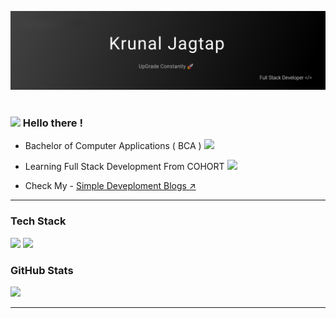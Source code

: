 <!-- Banner -->
<p align="center">  
  <img alt="banner image"  src="./assets/banner.png">
  <br><br>
<p/>
    
<!-- About Me -->

### <img src="https://fonts.gstatic.com/s/e/notoemoji/latest/1f44b/512.webp" width="30px"/> Hello there !

- Bachelor of Computer Applications ( BCA ) <img src="https://fonts.gstatic.com/s/e/notoemoji/latest/1f393/512.webp" width="25px"/>

- Learning Full Stack Development From COHORT  <img src="https://fonts.gstatic.com/s/e/notoemoji/latest/2615/512.webp" width="20px"/>

- Check My - <a href="https://simple-dev-blogs.netlify.app/" target="_blank">Simple Deveploment Blogs ↗️</a>

--- 

### Tech Stack
<p>
    <img src="https://skillicons.dev/icons?i=html,css,js,nodejs,vscode,github,git" />
    <img src="https://gsap.com/apple-touch-icon.png" width="50px" />
</p>

    
### GitHub Stats
![](https://nirzak-streak-stats.vercel.app/?user=Krunal-Jagtap&theme=dark&hide_border=false)<br/>

---
